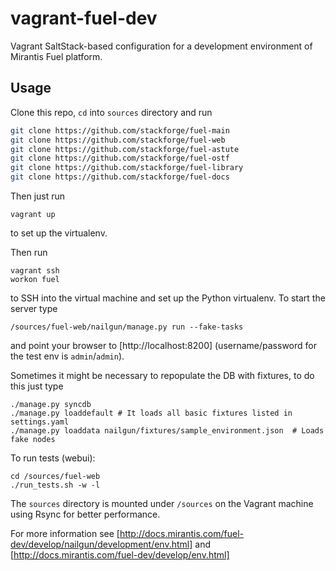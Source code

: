vagrant-fuel-dev
================

Vagrant SaltStack-based configuration for a development environment of Mirantis Fuel platform.

## Usage

Clone this repo, `cd` into `sources` directory and run

```bash
git clone https://github.com/stackforge/fuel-main
git clone https://github.com/stackforge/fuel-web
git clone https://github.com/stackforge/fuel-astute
git clone https://github.com/stackforge/fuel-ostf
git clone https://github.com/stackforge/fuel-library
git clone https://github.com/stackforge/fuel-docs
```

Then just run

```
vagrant up
```

to set up the virtualenv.

Then run

```
vagrant ssh
workon fuel
```

to SSH into the virtual machine and set up the Python virtualenv. To start the server type

```
/sources/fuel-web/nailgun/manage.py run --fake-tasks
```

and point your browser to [http://localhost:8200] (username/password for the test env is `admin`/`admin`).

Sometimes it might be necessary to repopulate the DB with fixtures, to do this just type

```
./manage.py syncdb
./manage.py loaddefault # It loads all basic fixtures listed in settings.yaml
./manage.py loaddata nailgun/fixtures/sample_environment.json  # Loads fake nodes
```

To run tests (webui):
```
cd /sources/fuel-web
./run_tests.sh -w -l
```

The `sources` directory is mounted under `/sources` on the Vagrant machine using Rsync for better performance.

For more information see [http://docs.mirantis.com/fuel-dev/develop/nailgun/development/env.html] and [http://docs.mirantis.com/fuel-dev/develop/env.html]
